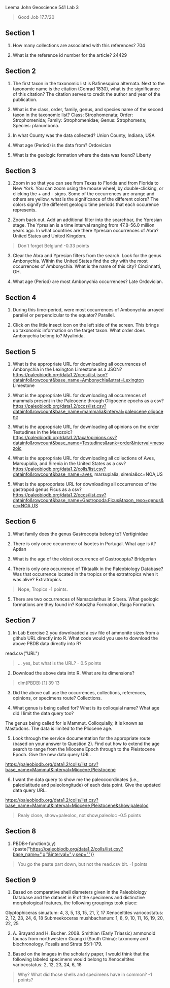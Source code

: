Leema John
Geoscience 541
Lab 3 

> Good Job 17.7/20

## Section 1 

1) How many collections are associated with this references? 704 

2) What is the reference id number for the article? 24429

## Section 2

1) The first taxon in the taxonomic list is Rafinesquina alternata. Next to the taxonomic name is the citation (Conrad 1830), what is the significance of this citation? The citation serves to credit the author and year of the publication. 

2) What is the class, order, family, genus, and species name of the second taxon in the taxonomic list? Class: Strophomenata; Order: Strophomenida; Family: Strophomenidae; Genus: Strophomena; Species: planumbona. 

3) In what County was the data collected? Union County, Indiana, USA

4) What age (Period) is the data from? Ordovician 

5) What is the geologic formation where the data was found? Liberty 

## Section 3
1) Zoom in so that you can see from Texas to Florida and from Florida to New York. You can zoom using the mouse wheel, by double-clicking, or clicking the + and - signs. Some of the occurrences are orange and others are yellow, what is the significance of the different colors? The colors signify the different geologic time periods that each occurence represents. 

2) Zoom back out. Add an additional filter into the searchbar, the Ypresian stage. The Ypresian is a time interval ranging from 47.8–56.0 million years ago. In what countries are there Ypresian occurrences of Abra? United States and United Kingdom. 
> Don't forget Belgium! -0.33 points

3) Clear the Abra and Ypresian filters from the search. Look for the genus Ambonychia. Within the United States find the city with the most occurrences of Ambonychia. What is the name of this city? Cincinnatti, OH.

4) What age (Period) are most Ambonychia occurrences? Late Ordovician. 

## Section 4
1) During this time-period, were most occurrences of Ambonychia arrayed parallel or perpendicular to the equator? Parallel. 

2) Click on the little insect icon on the left side of the screen. This brings up taxonomic information on the target taxon. What order does Ambonychia belong to? Myalinida. 

## Section 5
1) What is the appropriate URL for downloading all occurrences of Ambonychia in the Lexington Limestone as a JSON? https://paleobiodb.org/data1.2/occs/list.json?datainfo&rowcount&base_name=Ambonychia&strat=Lexington Limestone

2) What is the appropriate URL for downloading all occurrences of mammals present in the Paleocene through Oligocene epochs as a csv? https://paleobiodb.org/data1.2/occs/list.csv?datainfo&rowcount&base_name=mammalia&interval=paleocene,oligocene

3) What is the appropriate URL for downloading all opinions on the order Testudines in the Mesozoic? https://paleobiodb.org/data1.2/taxa/opinions.csv?datainfo&rowcount&base_name=Testudines&rank=order&interval=mesozoic

4) What is the appropriate URL for downloading all collections of Aves, Marsupialia, and Sirenia in the United States as a csv? https://paleobiodb.org/data1.2/colls/list.csv?datainfo&rowcount&base_name=aves, marsupialia, sirenia&cc=NOA,US

5) What is the approopriate URL for downloading all occurrences of the gastropod genus Ficus as a csv? https://paleobiodb.org/data1.2/occs/list.csv?datainfo&rowcount&base_name=Gastropoda:Ficus&taxon_reso=genus&cc=NOA,US

## Section 6
1) What family does the genus Gastrocopta belong to? Vertiginidae

2) There is only once occurrence of Isoetes in Portugal. What age is it? Aptian 

3) What is the age of the oldest occurrence of Gastrocopta? Bridgerian 

4) There is only one occurrence of Tiktaalik in the Paleobiology Database? Was that occurrence located in the tropics or the extratropics when it was alive? Extratropics. 
> Nope, Tropics -1 points.

5) There are two occurrences of Namacalathus in Sibera. What geologic formations are they found in? Kotodzha Formation, Raiga Formation. 

## Section 7
1) In Lab Exercise 2 you downloaded a csv file of ammonite sizes from a github URL directly into R. What code would you use to download the above PBDB data directly into R?

read.csv("URL")

> ... yes, but what is the URL? - 0.5 points

2) Download the above data into R. What are its dimensions? 

> dim(PBDB)
[1] 39 13

3) Did the above call use the occurrences, collections, references, opinions, or specimens route? Collections.

4) What genus is being called for? What is its colloquial name? What age did I limit the data query too? 

The genus being called for is Mammut. Colloquially, it is known as Mastodons. The data is limited to the Pliocene age. 

5) Look through the service documentation for the appropriate route (based on your answer to Question 2). Find out how to extend the age search to range from the Miocene Epoch through to the Pleistocene Epoch. Give the new data query URL.

https://paleobiodb.org/data1.2/colls/list.csv?base_name=Mammut&interval=Miocene,Pleistocene

6) I want the data query to show me the paleocoordinates (i.e., paleolatitude and paleolongitude) of each data point. Give the updated data query URL.

https://paleobiodb.org/data1.2/colls/list.csv?base_name=Mammut&interval=Miocene,Pleistocene&show,paleoloc

> Realy close, show=paleoloc, not show,paleoloc -0.5 points

## Section 8
1. PBDB<-function(x,y) {paste("https://paleobiodb.org/data1.2/colls/list.csv?base_name=",x,"&interval=",y,sep="")}

> You go the paste part down, but not the read.csv bit. -1 points

## Section 9
1. Based on comparative shell diameters given in the Paleobiology Database and the dataset in R of the specimens and distinctive morphological features, the following groupings took place: 

Glyptophiceras sinuatum: 4, 3, 5, 13, 15, 21, 7, 17
Xenoceltites variocostatus: 2, 12, 23, 24, 6, 18 
Submeekoceras mushbachanum: 1, 8, 9, 10, 11, 16, 19, 20, 22, 25


2. A. Brayard and H. Bucher. 2008. Smithian (Early Triassic) ammonoid faunas from northwestern Guangxi (South China): taxonomy and biochronology. Fossils and Strata 55:1-179.

3. Based on the images in the scholarly paper, I would think that the following labeled specimens would belong to Xenoceltites variocostatus: 2, 12, 23, 24, 6, 18 

> Why? What did those shells and specimens have in common? -1 points?


